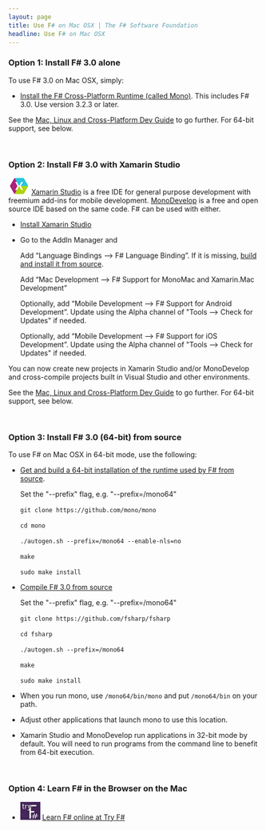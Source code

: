 ```yaml
---
layout: page
title: Use F# on Mac OSX | The F# Software Foundation
headline: Use F# on Mac OSX
---
```



### Option 1: Install F# 3.0 alone

To use F# 3.0 on Mac OSX, simply:

*  [Install the F# Cross-Platform Runtime (called Mono)](http://www.go-mono.com/mono-downloads/download.html). This includes F# 3.0. Use version 3.2.3 or later.

See the [Mac, Linux and Cross-Platform Dev Guide](/guides/mac-linux-cross-platform) to
go further. For 64-bit support, see below.

<br />

### Option 2: Install F# 3.0 with Xamarin Studio

![logo](/images/thumbs/xamarin-studio.png)&nbsp;[Xamarin Studio](http://xamarin.com/studio) is a free IDE for general purpose development with freemium add-ins for mobile development. [MonoDevelop](http://monodevelop.com) is a free and open source IDE based on the same code.  F# can be used with either.

* [Install Xamarin Studio](http://xamarin.com/studio) 

* Go to the AddIn Manager and

  Add “Language Bindings –> F# Language Binding”. If it is missing, [build and install it from source](https://github.com/fsharp/fsharpbinding/blob/master/monodevelop/README.md). 
  
  Add “Mac Development –> F# Support for MonoMac and Xamarin.Mac Development”
  
  Optionally, add “Mobile Development –> F# Support for Android Development”. Update using the Alpha channel of "Tools --> Check for Updates" if needed.

  Optionally, add “Mobile Development –> F# Support for iOS Development”. Update using the Alpha channel of "Tools --> Check for Updates" if needed.

You can now create new projects in Xamarin Studio and/or MonoDevelop and cross-compile projects built in 
Visual Studio and other environments.

See the [Mac, Linux and Cross-Platform Dev Guide](/guides/mac-linux-cross-platform) to
go further. For 64-bit support, see below.

<br />


### Option 3: Install F# 3.0 (64-bit) from source

To use F# on Mac OSX in 64-bit mode, use the following:

* [Get and build a 64-bit installation of the runtime used by F# from source](http://www.mono-project.com/Compiling_Mono_on_OSX). 

  Set the "--prefix" flag, e.g. "--prefix=/mono64"

    ```git clone https://github.com/mono/mono```
    
    ```cd mono```
    
    ```./autogen.sh --prefix=/mono64 --enable-nls=no```
    
    ```make```
    
    ```sudo make install```

* [Compile F# 3.0 from source](https://github.com/fsharp/fsharp/blob/master/README.md)

  Set the "--prefix" flag, e.g. "--prefix=/mono64"

    ```git clone https://github.com/fsharp/fsharp```
    
    ```cd fsharp```
    
    ```./autogen.sh --prefix=/mono64```
    
    ```make```
    
    ```sudo make install```

* When you run mono, use ```/mono64/bin/mono``` and put ```/mono64/bin``` on your path.  

* Adjust other applications that launch mono to use this location.

* Xamarin Studio and MonoDevelop run applications in 32-bit mode by default. You will need to run programs from the command line to benefit from 64-bit execution.

<br />


### Option 4: Learn F# in the Browser on the Mac

* ![logo](/images/thumbs/tryfsharp.jpg)&nbsp;[Learn F# online at Try F#](http://tryfsharp.org)

<br />


